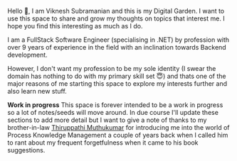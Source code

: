 Hello 👋, I am Viknesh Subramanian and this is my Digital Garden.
I want to use this space to share and grow my thoughts on topics that interest me. I hope you find this interesting as much as I do.

I am a FullStack Software Engineer (specialising in .NET) by profession with over 9 years of experience in the field with an inclination towards Backend development.

However, I don't want my profession to be my sole identity (I swear the domain has nothing to do with my primary skill set 😇) and thats one of the major reasons of me starting this space to explore my interests further and also learn new stuff.

**Work in progress**
This space is forever intended to be a work in progress so a lot of notes/seeds will move around. In due course I'll update these sections to add more detail but I want to give a note of thanks to my brother-in-law [Thiruppathi Muthukumar](https://thiru.xyz/) for introducing me into the world of Process Knowledge Management a couple of years back when I called him to rant about my frequent forgetfulness when it came to his book suggestions.